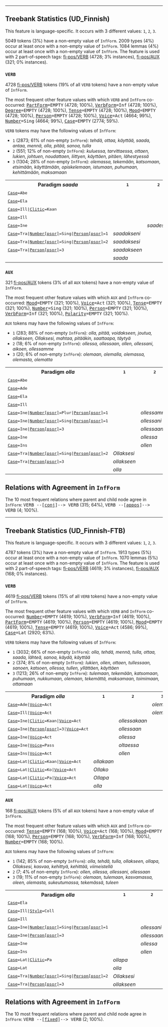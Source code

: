 

--------------------------------------------------------------------------------

## Treebank Statistics (UD_Finnish)

This feature is language-specific.
It occurs with 3 different values: `1`, `2`, `3`.

5049 tokens (3%) have a non-empty value of `InfForm`.
2009 types (4%) occur at least once with a non-empty value of `InfForm`.
1084 lemmas (4%) occur at least once with a non-empty value of `InfForm`.
The feature is used with 2 part-of-speech tags: [fi-pos/VERB]() (4728; 3% instances), [fi-pos/AUX]() (321; 0% instances).

### `VERB`

4728 [fi-pos/VERB]() tokens (19% of all `VERB` tokens) have a non-empty value of `InfForm`.

The most frequent other feature values with which `VERB` and `InfForm` co-occurred: <tt><a href="PartForm.html">PartForm</a>=EMPTY</tt> (4728; 100%), <tt><a href="VerbForm.html">VerbForm</a>=Inf</tt> (4728; 100%), <tt><a href="Degree.html">Degree</a>=EMPTY</tt> (4728; 100%), <tt><a href="Tense.html">Tense</a>=EMPTY</tt> (4728; 100%), <tt><a href="Mood.html">Mood</a>=EMPTY</tt> (4728; 100%), <tt><a href="Person.html">Person</a>=EMPTY</tt> (4728; 100%), <tt><a href="Voice.html">Voice</a>=Act</tt> (4664; 99%), <tt><a href="Number.html">Number</a>=Sing</tt> (4664; 99%), <tt><a href="Case.html">Case</a>=EMPTY</tt> (2774; 59%).

`VERB` tokens may have the following values of `InfForm`:

* `1` (2873; 61% of non-empty `InfForm`): <em>tehdä, ottaa, käyttää, saada, antaa, mennä, olla, pitää, sanoa, tulla</em>
* `2` (551; 12% of non-empty `InfForm`): <em>kuluessa, tarvittaessa, ottaen, lukien, johtuen, noudattaen, liittyen, käyttäen, pitäen, lähestyessä</em>
* `3` (1304; 28% of non-empty `InfForm`): <em>olemassa, tekemään, katsomaan, etsimään, käyttämään, opiskelemaan, istumaan, puhumaan, kehittämään, maksamaan</em>

<table>
  <tr><th>Paradigm <i>saada</i></th><th><tt>1</tt></th><th><tt>2</tt></th><th><tt>3</tt></th></tr>
  <tr><td><tt><a href="Case.html">Case</a>=Abe</tt></td><td></td><td></td><td><em>saamatta</em></td></tr>
  <tr><td><tt><a href="Case.html">Case</a>=Ela</tt></td><td></td><td></td><td><em>saamasta</em></td></tr>
  <tr><td><tt><a href="Case.html">Case</a>=Ill|<a href="Clitic.html">Clitic</a>=Kaan</tt></td><td></td><td></td><td><em>saamaankaan</em></td></tr>
  <tr><td><tt><a href="Case.html">Case</a>=Ill</tt></td><td></td><td></td><td><em>saamaan</em></td></tr>
  <tr><td><tt><a href="Case.html">Case</a>=Ine</tt></td><td></td><td><em>saadessa</em></td><td><em>saamassa</em></td></tr>
  <tr><td><tt><a href="Case.html">Case</a>=Tra|<a href="Number[psor].html">Number[psor]</a>=Sing|<a href="Person[psor].html">Person[psor]</a>=1</tt></td><td><em>saadakseni</em></td><td></td><td></td></tr>
  <tr><td><tt><a href="Case.html">Case</a>=Tra|<a href="Number[psor].html">Number[psor]</a>=Sing|<a href="Person[psor].html">Person[psor]</a>=2</tt></td><td><em>saadaksesi</em></td><td></td><td></td></tr>
  <tr><td><tt><a href="Case.html">Case</a>=Tra|<a href="Person[psor].html">Person[psor]</a>=3</tt></td><td><em>saadakseen</em></td><td></td><td></td></tr>
  <tr><td><tt></tt></td><td><em>saada</em></td><td></td><td></td></tr>
</table>

### `AUX`

321 [fi-pos/AUX]() tokens (3% of all `AUX` tokens) have a non-empty value of `InfForm`.

The most frequent other feature values with which `AUX` and `InfForm` co-occurred: <tt><a href="Mood.html">Mood</a>=EMPTY</tt> (321; 100%), <tt><a href="Voice.html">Voice</a>=Act</tt> (321; 100%), <tt><a href="Tense.html">Tense</a>=EMPTY</tt> (321; 100%), <tt><a href="Number.html">Number</a>=Sing</tt> (321; 100%), <tt><a href="Person.html">Person</a>=EMPTY</tt> (321; 100%), <tt><a href="VerbForm.html">VerbForm</a>=Inf</tt> (321; 100%), <tt><a href="Polarity.html">Polarity</a>=EMPTY</tt> (321; 100%).

`AUX` tokens may have the following values of `InfForm`:

* `1` (283; 88% of non-empty `InfForm`): <em>olla, pitää, voidakseen, joutua, ollakseen, Ollaksesi, mahtaa, pitääkin, saattaapa, täytyä</em>
* `2` (18; 6% of non-empty `InfForm`): <em>ollessa, ollessaan, ollen, ollessani, aikoen, ollessamme</em>
* `3` (20; 6% of non-empty `InfForm`): <em>olemaan, olemalla, olemassa, olemasta, olematta</em>

<table>
  <tr><th>Paradigm <i>olla</i></th><th><tt>1</tt></th><th><tt>2</tt></th><th><tt>3</tt></th></tr>
  <tr><td><tt><a href="Case.html">Case</a>=Abe</tt></td><td></td><td></td><td><em>olematta</em></td></tr>
  <tr><td><tt><a href="Case.html">Case</a>=Ade</tt></td><td></td><td></td><td><em>olemalla</em></td></tr>
  <tr><td><tt><a href="Case.html">Case</a>=Ela</tt></td><td></td><td></td><td><em>olemasta</em></td></tr>
  <tr><td><tt><a href="Case.html">Case</a>=Ill</tt></td><td></td><td></td><td><em>olemaan</em></td></tr>
  <tr><td><tt><a href="Case.html">Case</a>=Ine|<a href="Number[psor].html">Number[psor]</a>=Plur|<a href="Person[psor].html">Person[psor]</a>=1</tt></td><td></td><td><em>ollessamme</em></td><td></td></tr>
  <tr><td><tt><a href="Case.html">Case</a>=Ine|<a href="Number[psor].html">Number[psor]</a>=Sing|<a href="Person[psor].html">Person[psor]</a>=1</tt></td><td></td><td><em>ollessani</em></td><td></td></tr>
  <tr><td><tt><a href="Case.html">Case</a>=Ine|<a href="Person[psor].html">Person[psor]</a>=3</tt></td><td></td><td><em>ollessaan</em></td><td></td></tr>
  <tr><td><tt><a href="Case.html">Case</a>=Ine</tt></td><td></td><td><em>ollessa</em></td><td><em>olemassa</em></td></tr>
  <tr><td><tt><a href="Case.html">Case</a>=Ins</tt></td><td></td><td><em>ollen</em></td><td></td></tr>
  <tr><td><tt><a href="Case.html">Case</a>=Tra|<a href="Number[psor].html">Number[psor]</a>=Sing|<a href="Person[psor].html">Person[psor]</a>=2</tt></td><td><em>Ollaksesi</em></td><td></td><td></td></tr>
  <tr><td><tt><a href="Case.html">Case</a>=Tra|<a href="Person[psor].html">Person[psor]</a>=3</tt></td><td><em>ollakseen</em></td><td></td><td></td></tr>
  <tr><td><tt></tt></td><td><em>olla</em></td><td></td><td></td></tr>
</table>

## Relations with Agreement in `InfForm`

The 10 most frequent relations where parent and child node agree in `InfForm`:
<tt>VERB --[<a href="../dep/conj.html">conj</a>]--> VERB</tt> (315; 64%),
<tt>VERB --[<a href="../dep/appos.html">appos</a>]--> VERB</tt> (4; 100%).



--------------------------------------------------------------------------------

## Treebank Statistics (UD_Finnish-FTB)

This feature is language-specific.
It occurs with 3 different values: `1`, `2`, `3`.

4787 tokens (3%) have a non-empty value of `InfForm`.
1913 types (5%) occur at least once with a non-empty value of `InfForm`.
1070 lemmas (5%) occur at least once with a non-empty value of `InfForm`.
The feature is used with 2 part-of-speech tags: [fi-pos/VERB]() (4619; 3% instances), [fi-pos/AUX]() (168; 0% instances).

### `VERB`

4619 [fi-pos/VERB]() tokens (15% of all `VERB` tokens) have a non-empty value of `InfForm`.

The most frequent other feature values with which `VERB` and `InfForm` co-occurred: <tt><a href="Number.html">Number</a>=EMPTY</tt> (4619; 100%), <tt><a href="VerbForm.html">VerbForm</a>=Inf</tt> (4619; 100%), <tt><a href="PartForm.html">PartForm</a>=EMPTY</tt> (4619; 100%), <tt><a href="Person.html">Person</a>=EMPTY</tt> (4619; 100%), <tt><a href="Mood.html">Mood</a>=EMPTY</tt> (4619; 100%), <tt><a href="Tense.html">Tense</a>=EMPTY</tt> (4619; 100%), <tt><a href="Voice.html">Voice</a>=Act</tt> (4586; 99%), <tt><a href="Case.html">Case</a>=Lat</tt> (2920; 63%).

`VERB` tokens may have the following values of `InfForm`:

* `1` (3032; 66% of non-empty `InfForm`): <em>olla, tehdä, mennä, tulla, ottaa, saada, lähteä, sanoa, käydä, käyttää</em>
* `2` (374; 8% of non-empty `InfForm`): <em>lukien, ollen, ottaen, tullessaan, sanoen, katsoen, ollessa, tullen, yllättäen, käyttäen</em>
* `3` (1213; 26% of non-empty `InfForm`): <em>tulemaan, tekemään, katsomaan, puhumaan, nukkumaan, olemaan, tekemättä, maksamaan, toimimaan, ottamaan</em>

<table>
  <tr><th>Paradigm <i>olla</i></th><th><tt>1</tt></th><th><tt>2</tt></th><th><tt>3</tt></th></tr>
  <tr><td><tt><a href="Case.html">Case</a>=Ade|<a href="Voice.html">Voice</a>=Act</tt></td><td></td><td></td><td><em>olemalla</em></td></tr>
  <tr><td><tt><a href="Case.html">Case</a>=Ill|<a href="Voice.html">Voice</a>=Act</tt></td><td></td><td></td><td><em>olemaan</em></td></tr>
  <tr><td><tt><a href="Case.html">Case</a>=Ine|<a href="Clitic.html">Clitic</a>=Kaan|<a href="Voice.html">Voice</a>=Act</tt></td><td></td><td><em>ollessakaan</em></td><td></td></tr>
  <tr><td><tt><a href="Case.html">Case</a>=Ine|<a href="Person[psor].html">Person[psor]</a>=3|<a href="Voice.html">Voice</a>=Act</tt></td><td></td><td><em>ollessaan</em></td><td></td></tr>
  <tr><td><tt><a href="Case.html">Case</a>=Ine|<a href="Voice.html">Voice</a>=Act</tt></td><td></td><td><em>ollessa</em></td><td></td></tr>
  <tr><td><tt><a href="Case.html">Case</a>=Ine|<a href="Voice.html">Voice</a>=Pass</tt></td><td></td><td><em>oltaessa</em></td><td></td></tr>
  <tr><td><tt><a href="Case.html">Case</a>=Ins|<a href="Voice.html">Voice</a>=Act</tt></td><td></td><td><em>ollen</em></td><td></td></tr>
  <tr><td><tt><a href="Case.html">Case</a>=Lat|<a href="Clitic.html">Clitic</a>=Kaan|<a href="Voice.html">Voice</a>=Act</tt></td><td><em>ollakaan</em></td><td></td><td></td></tr>
  <tr><td><tt><a href="Case.html">Case</a>=Lat|<a href="Clitic.html">Clitic</a>=Ko|<a href="Voice.html">Voice</a>=Act</tt></td><td><em>Ollako</em></td><td></td><td></td></tr>
  <tr><td><tt><a href="Case.html">Case</a>=Lat|<a href="Clitic.html">Clitic</a>=Pa|<a href="Voice.html">Voice</a>=Act</tt></td><td><em>Ollapa</em></td><td></td><td></td></tr>
  <tr><td><tt><a href="Case.html">Case</a>=Lat|<a href="Voice.html">Voice</a>=Act</tt></td><td><em>olla</em></td><td></td><td></td></tr>
</table>

### `AUX`

168 [fi-pos/AUX]() tokens (5% of all `AUX` tokens) have a non-empty value of `InfForm`.

The most frequent other feature values with which `AUX` and `InfForm` co-occurred: <tt><a href="Tense.html">Tense</a>=EMPTY</tt> (168; 100%), <tt><a href="Voice.html">Voice</a>=Act</tt> (168; 100%), <tt><a href="Mood.html">Mood</a>=EMPTY</tt> (168; 100%), <tt><a href="Person.html">Person</a>=EMPTY</tt> (168; 100%), <tt><a href="VerbForm.html">VerbForm</a>=Inf</tt> (168; 100%), <tt><a href="Number.html">Number</a>=EMPTY</tt> (168; 100%).

`AUX` tokens may have the following values of `InfForm`:

* `1` (142; 85% of non-empty `InfForm`): <em>olla, tehdä, tulla, ollakseen, ollapa, Ollaksesi, kasvaa, kehittyä, kehittää, viimeistellä</em>
* `2` (7; 4% of non-empty `InfForm`): <em>ollen, ollessa, ollessani, ollessaan</em>
* `3` (19; 11% of non-empty `InfForm`): <em>olemaan, tulemaan, kasvamassa, oleen, olemasta, sukeutumassa, tekemässä, tuleen</em>

<table>
  <tr><th>Paradigm <i>olla</i></th><th><tt>1</tt></th><th><tt>2</tt></th><th><tt>3</tt></th></tr>
  <tr><td><tt><a href="Case.html">Case</a>=Ela</tt></td><td></td><td></td><td><em>olemasta</em></td></tr>
  <tr><td><tt><a href="Case.html">Case</a>=Ill|<a href="Style.html">Style</a>=Coll</tt></td><td></td><td></td><td><em>oleen</em></td></tr>
  <tr><td><tt><a href="Case.html">Case</a>=Ill</tt></td><td></td><td></td><td><em>olemaan</em></td></tr>
  <tr><td><tt><a href="Case.html">Case</a>=Ine|<a href="Number[psor].html">Number[psor]</a>=Sing|<a href="Person[psor].html">Person[psor]</a>=1</tt></td><td></td><td><em>ollessani</em></td><td></td></tr>
  <tr><td><tt><a href="Case.html">Case</a>=Ine|<a href="Person[psor].html">Person[psor]</a>=3</tt></td><td></td><td><em>ollessaan</em></td><td></td></tr>
  <tr><td><tt><a href="Case.html">Case</a>=Ine</tt></td><td></td><td><em>ollessa</em></td><td></td></tr>
  <tr><td><tt><a href="Case.html">Case</a>=Ins</tt></td><td></td><td><em>ollen</em></td><td></td></tr>
  <tr><td><tt><a href="Case.html">Case</a>=Lat|<a href="Clitic.html">Clitic</a>=Pa</tt></td><td><em>ollapa</em></td><td></td><td></td></tr>
  <tr><td><tt><a href="Case.html">Case</a>=Lat</tt></td><td><em>olla</em></td><td></td><td></td></tr>
  <tr><td><tt><a href="Case.html">Case</a>=Tra|<a href="Number[psor].html">Number[psor]</a>=Sing|<a href="Person[psor].html">Person[psor]</a>=2</tt></td><td><em>Ollaksesi</em></td><td></td><td></td></tr>
  <tr><td><tt><a href="Case.html">Case</a>=Tra|<a href="Person[psor].html">Person[psor]</a>=3</tt></td><td><em>ollakseen</em></td><td></td><td></td></tr>
</table>

## Relations with Agreement in `InfForm`

The 10 most frequent relations where parent and child node agree in `InfForm`:
<tt>VERB --[<a href="../dep/fixed.html">fixed</a>]--> VERB</tt> (2; 100%).

